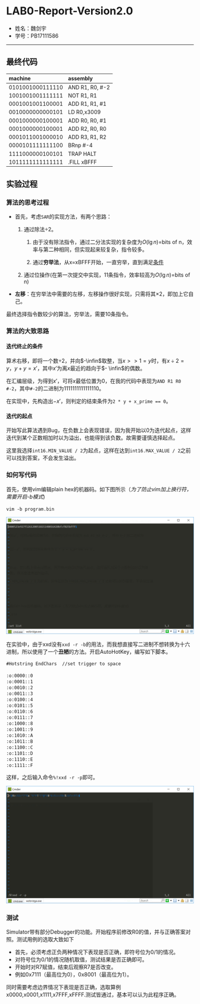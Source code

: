 # LAB0-Report-Version2.0

- 姓名：魏剑宇
- 学号：PB17111586

---

## 最终代码

| machine          | assembly        |
| :--------------- | :-------------- |
| 0101001000111110 | AND R1, R0, #-2 |
| 1001001001111111 | NOT R1, R1      |
| 0001001001100001 | ADD R1, R1, #1  |
| 0010000000000101 | LD R0,x3009     |
| 0001000000100001 | ADD R0, R0, #1  |
| 0001000000100001 | ADD R2, R0, R0  |
| 0001011001000010 | ADD R3, R1, R2  |
| 0000101111111100 | BRnp #-4        |
| 1111000000100101 | TRAP HALT       |
| 1011111111111111 | .FILL xBFFF 	 |

## 实验过程

### 算法的思考过程

- 首先，考虑`SAR`的实现方法，有两个思路：
  1. 通过除法$\div 2$。

     1. 由于没有除法指令，通过二分法实现的复杂度为$O(\lg n)$=bits of n，效率与第二种相同，但实现起来较复杂，指令较多。

     2. 通过**穷举法**，从x=xBFFF开始，一直穷举，直到满足[条件](#迭代终止的条件)

  2. 通过位操作(在第一次提交中实现，11条指令，效率较高为$O(\lg  n)$=bits of n)
- **左移**：在穷举法中需要的左移，左移操作很好实现，只需将其$\times 2$，即加上它自己。

最终选择指令数较少的算法，穷举法，需要10条指令。

### 算法的大致思路

#### 迭代终止的条件

算术右移，即将一个数$\div 2$，并向$-\infin$取整，当$x >> 1 = y$时，有$x \div 2 = y$，$y + y = x'$，其中$x'$为离$x$最近的趋向于$- \infin$的偶数。

在汇编层级，为得到$x'$，可将$x$最低位置为0，在我的代码中表现为`AND R1 R0 #-2`，其中`#-2`的二进制为1111111111111110。

在实现中，先构造出$-x'$，则判定的结束条件为`2 * y + x_prime == 0`。

#### 迭代的起点

开始写此算法遇到Bug，在负数上会表现错误，因为我开始以0为迭代起点，这样迭代到某个正数相加时以为溢出，也能得到该负数。故需要谨慎选择起点。

这里我选择`int16.MIN_VALUE / 2`为起点，这样在达到`int16.MAX_VALUE / 2`之前可以找到答案，不会发生溢出。

### 如何写代码

首先，使用vim编辑plain hex的机器码。如下图所示（*为了防止vim加上换行符，需要开启-b模式*)

`vim -b program.bin`

![hex](../assets/hex.png)

在实验中，由于xxd没有`xxd -r -b`的用法，而我想直接写二进制不想转换为十六进制，所以使用了一个**丑陋**的方法。开启AutoHotKey，编写如下脚本。

```AutoHotKey
#Hotstring EndChars  //set trigger to space

:o:0000::0
:o:0001::1
:o:0010::2
:o:0011::3
:o:0100::4
:o:0101::5
:o:0110::6
:o:0111::7
:o:1000::8
:o:1001::9
:o:1010::A
:o:1011::B
:o:1100::C
:o:1101::D
:o:1110::E
:o:1111::F

```

这样，之后输入命令`%!xxd -r -p`即可。

![bin](../assets/bin.png)

### 测试

Simulator带有部分Debugger的功能。开始程序前修改R0的值，并与正确答案对照。测试用例的选取大致如下

- 首先，必须考虑正负两种情况下表现是否正确，即符号位为0/1的情况。
- 对符号位为0/1的情况随机取值，测试结果是否正确即可。
- 开始时对R7赋值，结束后观察R7是否改变。
- 例如0x7111（最高位为0），0x8001（最高位为1）。

同时需要考虑边界情况下表现是否正确，选取算例x0000,x0001,x1111,x7FFF,xFFFF.测试皆通过，基本可以认为此程序正确。
